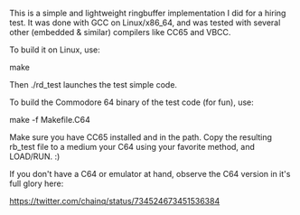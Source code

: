 This is a simple and lightweight ringbuffer implementation I did for a hiring test. It was done with GCC on Linux/x86_64, and was tested with several other (embedded & similar) compilers like CC65 and VBCC.

To build it on Linux, use:

  make

Then ./rd_test launches the test simple code.

To build the Commodore 64 binary of the test code (for fun), use:

  make -f Makefile.C64

Make sure you have CC65 installed and in the path. Copy the resulting rb_test file to a medium your C64 using your favorite method, and LOAD/RUN. :)

If you don't have a C64 or emulator at hand, observe the C64 version in it's full glory here: 

https://twitter.com/chainq/status/734524673451536384
